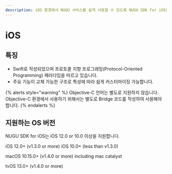 ```yaml
---
description: iOS 환경에서 NUGU 서비스를 쉽게 사용할 수 있도록 NUGU SDK for iOS를 제공합니다.
---
```


# iOS

## 특징

* Swift로 작성되었으며 프로토콜 지향 프로그래밍\(Protocol-Oriented Programming\) 패러다임을 따르고 있습니다.
* 주요 기능이 교체 가능한 구조로 특성에 따라 쉽게 커스터마이징 가능합니다.

{% alerts style="warning" %}
Objective-C 언어는 별도로 지원하지 않습니다. Objective-C 환경에서 사용하기 위해서는 별도로 Bridge 코드를 작성하여 사용해야 합니다.
{% endalerts %}

## 지원하는 OS 버전

NUGU SDK for iOS는 iOS 12.0 or 10.0 이상을 지원합니다.

iOS 12.0+ \(v1.3.0 or more\) iOS 10.0+ \(less than v1.3.0\)

macOS 10.15.0+ \(v1.4.0 or more\) including mac catalyst

tvOS 13.0+ \(v1.4.0 or more\)

